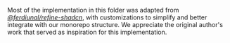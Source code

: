 Most of the implementation in this folder was adapted from [_@ferdiunal/refine-shadcn_](https://github.com/ferdiunal/refine-shadcn), with customizations to simplify and better integrate with our monorepo structure. We appreciate the original author's work that served as inspiration for this implementation.